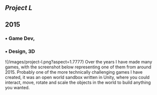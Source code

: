 



## *Project L*
## 2015

### • Game Dev,
### • Design, 3D
!(/images/project-l.png?aspect=1.7777)
Over the years I have made many games, with the screenshot below representing one of them from around 2015. Probably one of the more technically challenging games I have created, it was an open world sandbox written in Unity, where you could interact, move, rotate and scale the objects in the world to build anything you wanted.
